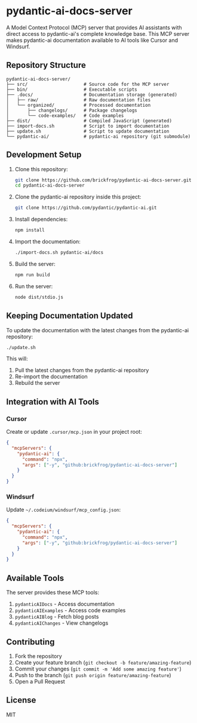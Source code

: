 # pydantic-ai-docs-server

A Model Context Protocol (MCP) server that provides AI assistants with direct access to pydantic-ai's complete knowledge base. This MCP server makes pydantic-ai documentation available to AI tools like Cursor and Windsurf.

## Repository Structure

```
pydantic-ai-docs-server/
├── src/                     # Source code for the MCP server
├── bin/                     # Executable scripts
├── .docs/                   # Documentation storage (generated)
│   ├── raw/                 # Raw documentation files
│   └── organized/           # Processed documentation
│       ├── changelogs/      # Package changelogs
│       └── code-examples/   # Code examples
├── dist/                    # Compiled JavaScript (generated)
├── import-docs.sh           # Script to import documentation
├── update.sh                # Script to update documentation
└── pydantic-ai/             # pydantic-ai repository (git submodule)
```

## Development Setup

1. Clone this repository:
   ```bash
   git clone https://github.com/brickfrog/pydantic-ai-docs-server.git
   cd pydantic-ai-docs-server
   ```

2. Clone the pydantic-ai repository inside this project:
   ```bash
   git clone https://github.com/pydantic/pydantic-ai.git
   ```

3. Install dependencies:
   ```bash
   npm install
   ```

4. Import the documentation:
   ```bash
   ./import-docs.sh pydantic-ai/docs
   ```

5. Build the server:
   ```bash
   npm run build
   ```

6. Run the server:
   ```bash
   node dist/stdio.js
   ```

## Keeping Documentation Updated

To update the documentation with the latest changes from the pydantic-ai repository:

```bash
./update.sh
```

This will:
1. Pull the latest changes from the pydantic-ai repository
2. Re-import the documentation
3. Rebuild the server

## Integration with AI Tools

### Cursor

Create or update `.cursor/mcp.json` in your project root:

```json
{
  "mcpServers": {
    "pydantic-ai": {
      "command": "npx",
      "args": ["-y", "github:brickfrog/pydantic-ai-docs-server"]
    }
  }
}
```

### Windsurf

Update `~/.codeium/windsurf/mcp_config.json`:

```json
{
  "mcpServers": {
    "pydantic-ai": {
      "command": "npx",
      "args": ["-y", "github:brickfrog/pydantic-ai-docs-server"]
    }
  }
}
```

## Available Tools

The server provides these MCP tools:

1. `pydanticAIDocs` - Access documentation
2. `pydanticAIExamples` - Access code examples
3. `pydanticAIBlog` - Fetch blog posts
4. `pydanticAIChanges` - View changelogs

## Contributing

1. Fork the repository
2. Create your feature branch (`git checkout -b feature/amazing-feature`)
3. Commit your changes (`git commit -m 'Add some amazing feature'`)
4. Push to the branch (`git push origin feature/amazing-feature`)
5. Open a Pull Request

## License

MIT 